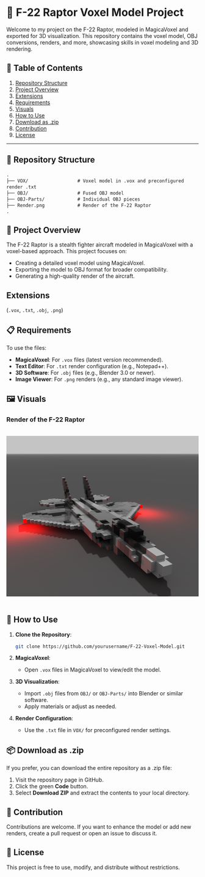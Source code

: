 # 🌌 F-22 Raptor Voxel Model Project

Welcome to my project on the F-22 Raptor, modeled in MagicaVoxel and exported for 3D visualization. This repository contains the voxel model, OBJ conversions, renders, and more, showcasing skills in voxel modeling and 3D rendering.

## 📑 Table of Contents
1. [Repository Structure](#-repository-structure)
2. [Project Overview](#-project-overview)
3. [Extensions](#-extensions)
4. [Requirements](#%EF%B8%8F-requirements)
5. [Visuals](#-visuals)
6. [How to Use](#-how-to-use)
7. [Download as .zip](#-download-as-zip)
8. [Contribution](#-contribution)
9. [License](#-license)

---

## 📁 Repository Structure

```
.
├── VOX/                  # Voxel model in .vox and preconfigured render .txt
├── OBJ/                  # Fused OBJ model
├── OBJ-Parts/            # Individual OBJ pieces
├── Render.png            # Render of the F-22 Raptor
.
```

## 🚀 Project Overview

The F-22 Raptor is a stealth fighter aircraft modeled in MagicaVoxel with a voxel-based approach. This project focuses on:

- Creating a detailed voxel model using MagicaVoxel.
- Exporting the model to OBJ format for broader compatibility.
- Generating a high-quality render of the aircraft.

## Extensions

(`.vox`, `.txt`, `.obj`, `.png`)

## 📋 Requirements

To use the files:

- **MagicaVoxel**: For `.vox` files (latest version recommended).
- **Text Editor**: For `.txt` render configuration (e.g., Notepad++).
- **3D Software**: For `.obj` files (e.g., Blender 3.0 or newer).
- **Image Viewer**: For `.png` renders (e.g., any standard image viewer).

## 🖼️ Visuals

### Render of the F-22 Raptor

<p align="center">
  <img src="Render.png" alt="F-22 Raptor Render" style="margin-top: 16px; margin-bottom: 16px;" />
</p>

## 🔧 How to Use

1. **Clone the Repository**:

   ```bash
   git clone https://github.com/yourusername/F-22-Voxel-Model.git
   ```

2. **MagicaVoxel**:

   - Open `.vox` files in MagicaVoxel to view/edit the model.

3. **3D Visualization**:

   - Import `.obj` files from `OBJ/` or `OBJ-Parts/` into Blender or similar software.
   - Apply materials or adjust as needed.

4. **Render Configuration**:

   - Use the `.txt` file in `VOX/` for preconfigured render settings.

## 📦 Download as .zip
If you prefer, you can download the entire repository as a .zip file:

1. Visit the repository page in GitHub.
2. Click the green **Code** button.
3. Select **Download ZIP** and extract the contents to your local directory.

## 🤝 Contribution
Contributions are welcome. If you want to enhance the model or add new renders, create a pull request or open an issue to discuss it.

## 📄 License
This project is free to use, modify, and distribute without restrictions.
